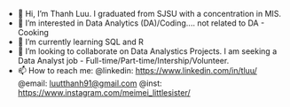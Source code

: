 - 👋 Hi, I’m Thanh Luu. I graduated from SJSU with a concentration in MIS. 
- 👀 I’m interested in Data Analytics (DA)/Coding.... not related to DA - Cooking 
- 🌱 I’m currently learning SQL and R 
- 💞️ I’m looking to collaborate on Data Analystics Projects. I am seeking a Data Analyst job - Full-time/Part-time/Intership/Volunteer. 
- 📫 How to reach me:
@linkedin: https://www.linkedin.com/in/tluu/
@email: <luutthanh91@gmail.com>
@inst: https://www.instagram.com/meimei_littlesister/
<!---
thlu1902/thlu1902 is a ✨ special ✨ repository because its `README.md` (this file) appears on your GitHub profile.
You can click the Preview link to take a look at your changes.
--->
